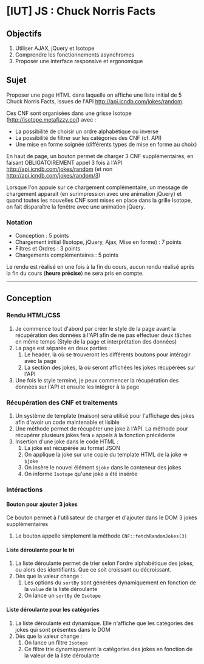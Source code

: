 # [IUT] JS : Chuck Norris Facts

## Objectifs

1. Utiliser AJAX, jQuery et Isotope
2. Comprendre les fonctionnements asynchromes
3. Proposer une interface responsive et ergonomique

## Sujet

Proposer une page HTML dans laquelle on affiche une liste initial de 5 Chuck Norris Facts, issues de l'API http://api.icndb.com/jokes/random.

Ces CNF sont organisées dans une grisse Isotope (http://isotope.metafizzy.co/) avec :
- La possibilité de choisir un ordre alphabétique ou inverse
- La possibilité de filtrer sur les catégories des CNF (cf. API)
- Une mise en forme soignée (différents types de mise en forme au choix)

En haut de page, un bouton permet de charger 3 CNF supplémentaires, en faisant OBLIGATOIREMENT appel 3 fois à l'API http://api.icndb.com/jokes/random (et non http://api.icndb.com/jokes/random/3)

Lorsque l'on appuie sur ce chargement complémentaire, un message de chargement apparait (en surimpression avec une animation jQuery) et quand toutes les nouvelles CNF sont mises en place dans la grille Isotope, on fait disparaître la fenêtre avec une animation jQuery.

### Notation
- Conception : 5 points
- Chargement initial (Isotope, jQuery, Ajax, Mise en forme) : 7 points
- Filtres et Ordres : 3 points
- Chargements complémentaires : 5 points

Le rendu est réalisé en une fois à la fin du cours, aucun rendu réalisé après la fin du cours (**heure précise**) ne sera pris en compte.

------------------------------------------------------------------------

## Conception

### Rendu HTML/CSS

1. Je commence tout d'abord par créer le style de la page avant la récupération des données à l'API afin de ne pas effectuer deux tâches en même temps (Style de la page et interprétation des données)
2. La page est séparée en deux parties :
    1. Le header, là où se trouveront les différents boutons pour intéragir avec la page
    2. La section des jokes, là où seront affichées les jokes récupérées sur l'API
3. Une fois le style terminé, je peux commencer la récupération des données sur l'API et ensuite les intégrer à la page

### Récupération des CNF et traitements

1. Un système de template (maison) sera utilisé pour l'affichage des jokes afin d'avoir un code maintenable et lisible
2. Une méthode permet de récupérer une joke à l'API. La méthode pour récupérer plusieurs jokes fera `n` appels à la fonction précédente
3. Insertion d'une joke dans le code HTML :
    1. La joke est récupérée au format JSON 
    2. On applique la joke sur une copie du template HTML de la joke => `$joke` 
    3. On insère le nouvel élément `$joke` dans le conteneur des jokes
    4. On informe `Isotope` qu'une joke a été insérée

### Intéractions

#### Bouton pour ajouter 3 jokes

Ce bouton permet à l'utilisateur de charger et d'ajouter dans le DOM 3 jokes supplémentaires

1. Le bouton appelle simplement la méthode `CNF::fetchRandomJokes(3)`

#### Liste déroulante pour le tri

1. La liste déroulante permet de trier selon l'ordre alphabétique des jokes, ou alors des identifiants. Que ce soit croissant ou décroissant.
2. Dès que la valeur change :
    1. Les options du `sortBy` sont générées dynamiquement en fonction de la `value` de la liste déroulante
    2. On lance un `sortBy` de `Isotope`

#### Liste déroulante pour les catégories

1. La liste déroulante est dynamique. Elle n'affiche que les catégories des jokes qui sont présentes dans le DOM
2. Dès que la valeur change :
    1. On lance un filtre `Isotope`
    2. Ce filtre trie dynamiquement la catégories des jokes en fonction de la valeur de la liste déroulante 
